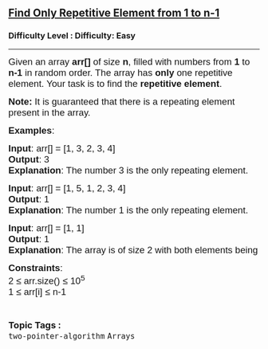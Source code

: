 <h2><a href="https://www.geeksforgeeks.org/problems/find-repetitive-element-from-1-to-n-1/1">Find Only Repetitive Element from 1 to n-1</a></h2><h3>Difficulty Level : Difficulty: Easy</h3><hr><div class="problems_problem_content__Xm_eO" bis_skin_checked="1"><p><span style="font-size: 14pt; font-family: arial, helvetica, sans-serif;">Given an array <strong>arr[]</strong>&nbsp;of size <strong>n</strong>, filled with numbers from <strong>1</strong> to <strong>n-1</strong> in random order. The array has <strong>only</strong> one repetitive element. Your task is to find the <strong>repetitive element</strong>.</span></p>
<p><span style="font-size: 14pt; font-family: arial, helvetica, sans-serif;"><strong>Note:</strong> It is guaranteed that there is a repeating element present in the array.</span></p>
<p><span style="font-size: 14pt; font-family: arial, helvetica, sans-serif;"><strong>Examples</strong>:</span></p>
<pre><span style="font-size: 14pt; font-family: arial, helvetica, sans-serif;"><strong>Input</strong>: arr[] = [1, 3, 2, 3, 4]</span><br><span style="font-size: 14pt; font-family: arial, helvetica, sans-serif;"><strong>Output</strong>: 3 <br><strong>Explanation</strong>: The number 3 is the only repeating element.<br></span></pre>
<pre><span style="font-size: 14pt; font-family: arial, helvetica, sans-serif;"><strong>Input</strong>: arr[] = [1, 5, 1, 2, 3, 4]</span><br><span style="font-size: 14pt; font-family: arial, helvetica, sans-serif;"><strong>Output</strong>: 1&nbsp; <br><strong>Explanation</strong>: The number 1 is the only repeating element.</span></pre>
<pre><span style="font-size: 14pt; font-family: arial, helvetica, sans-serif;"><strong>Input</strong>: arr[] = [1, 1]&nbsp;&nbsp;</span><br><span style="font-size: 14pt; font-family: arial, helvetica, sans-serif;"><strong>Output</strong>: 1</span><br><span style="font-family: arial, helvetica, sans-serif; font-size: 14pt;"><strong>Explanation</strong>: The array is of size 2 with both elements being 1, making 1 the repeating element.</span></pre>
<p><span style="font-size: 14pt; font-family: arial, helvetica, sans-serif;"><strong>Constraints</strong>:</span><br><span style="font-size: 14pt; font-family: arial, helvetica, sans-serif;">2 ≤ arr.size() ≤ 10<sup>5</sup><br>1 ≤ arr[i] ≤ n-1&nbsp;</span></p></div><br><p><span style=font-size:18px><strong>Topic Tags : </strong><br><code>two-pointer-algorithm</code>&nbsp;<code>Arrays</code>&nbsp;